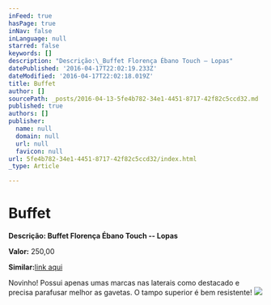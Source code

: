 ```yaml
---
inFeed: true
hasPage: true
inNav: false
inLanguage: null
starred: false
keywords: []
description: "Descrição:\_Buffet Florença Ébano Touch – Lopas"
datePublished: '2016-04-17T22:02:19.233Z'
dateModified: '2016-04-17T22:02:18.019Z'
title: Buffet
author: []
sourcePath: _posts/2016-04-13-5fe4b782-34e1-4451-8717-42f82c5ccd32.md
published: true
authors: []
publisher:
  name: null
  domain: null
  url: null
  favicon: null
url: 5fe4b782-34e1-4451-8717-42f82c5ccd32/index.html
_type: Article

---
```

# Buffet

**Descrição: **Buffet Florença Ébano Touch -- Lopas****

**Valor:** 250,00

**Similar:**[link aqui][0]

Novinho! Possui apenas umas marcas nas laterais como destacado e precisa parafusar melhor as gavetas. O tampo superior é bem resistente!
![](https://s3-us-west-2.amazonaws.com/the-grid-img/p/72eaddde25154226a1204d714b305e917cd67f44.jpg)

[0]: http://www.lojaskd.com.br/balco-florena-bano-touch-lopas-80105.html